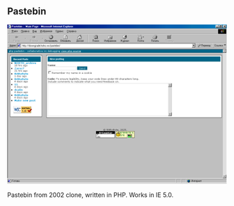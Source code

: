 ## Pastebin

<img src="screenshot.png" alt="Screenshot.">

Pastebin from 2002 clone, written in PHP. Works in IE 5.0. 
